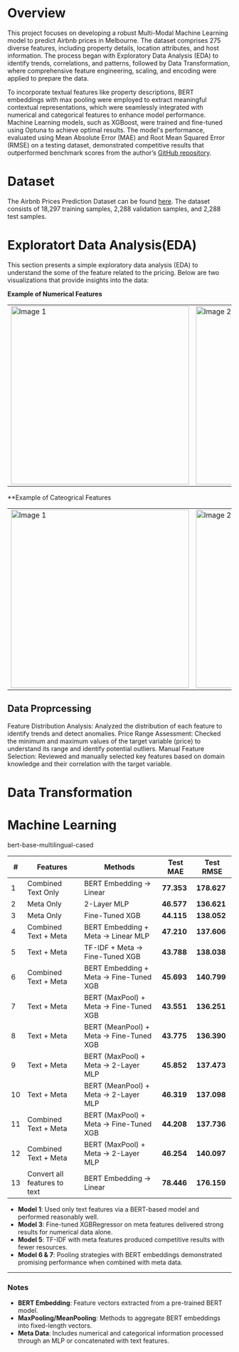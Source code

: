 # Overview

This project focuses on developing a robust Multi-Modal Machine Learning model to predict Airbnb prices in Melbourne. The dataset comprises 275 diverse features, including property details, location attributes, and host information. The process began with Exploratory Data Analysis (EDA) to identify trends, correlations, and patterns, followed by Data Transformation, where comprehensive feature engineering, scaling, and encoding were applied to prepare the data.

To incorporate textual features like property descriptions, BERT embeddings with max pooling were employed to extract meaningful contextual representations, which were seamlessly integrated with numerical and categorical features to enhance model performance. Machine Learning models, such as XGBoost, were trained and fine-tuned using Optuna to achieve optimal results. The model's performance, evaluated using Mean Absolute Error (MAE) and Root Mean Squared Error (RMSE) on a testing dataset, demonstrated competitive results that outperformed benchmark scores from the author’s [GitHub repository](https://github.com/georgian-io/Multimodal-Toolkit). 

# Dataset

The Airbnb Prices Prediction Dataset can be found [here](https://github.com/georgian-io/Multimodal-Toolkit/tree/master/datasets/Melbourne_Airbnb_Open_Data). The dataset consists of 18,297 training samples, 2,288 validation samples, and 2,288 test samples.

# Exploratort Data Analysis(EDA)

This section presents a simple exploratory data analysis (EDA) to understand the some of the feature related to the pricing. Below are two visualizations that provide insights into the data:

**Example of Numerical Features**

  <table>
<tr>
    <td><img src="https://github.com/user-attachments/assets/dc91f5b3-008b-4d82-a30c-46ab94778ec4" alt="Image 1" width="400"/></td>
    <td><img src="https://github.com/user-attachments/assets/cdcc3fb0-e29a-46d3-9731-e02cc1786293" alt="Image 2" width="400"/></td>
</tr>
</table>
 <table>
   
**Example of Cateogrical Features

<tr>
    <td><img src="https://github.com/user-attachments/assets/4d21c315-07f4-4ec7-ba77-ebf3f13975ac" alt="Image 1" width="400"/></td>
    <td><img src="https://github.com/user-attachments/assets/27d3a76a-af01-4f54-821a-6a392dd30e64" alt="Image 2" width="400"/></td>
</tr>
</table>

## Data Proprcessing
Feature Distribution Analysis: Analyzed the distribution of each feature to identify trends and detect anomalies.
Price Range Assessment: Checked the minimum and maximum values of the target variable (price) to understand its range and identify potential outliers.
Manual Feature Selection: Reviewed and manually selected key features based on domain knowledge and their correlation with the target variable.


# Data Transformation

# Machine Learning



bert-base-multilingual-cased

| **#** | **Features**       | **Methods**                        | **Test MAE** | **Test RMSE** |
|-------|---------------------|------------------------------------|--------------|---------------|
| 1     | Combined Text Only          | BERT Embedding → Linear                     | **77.353**     | **178.627**      |
| 2    | Meta Only          | 2-Layer MLP                      | **46.577**     | **136.621**      |
| 3     | Meta Only          | Fine-Tuned XGB                    | **44.115**     | **138.052**      |
| 4     | Combined Text + Meta        | BERT Embedding + Meta → Linear MLP          | **47.210**     | **137.606**      |
| 5     | Text + Meta        | TF-IDF + Meta →  Fine-Tuned XGB               | **43.788**     | **138.038**      |
| 6     | Combined Text + Meta        | BERT Embedding + Meta →  Fine-Tuned XGB       | **45.693**     | **140.799**      |
| 7     | Text + Meta        | BERT (MaxPool) + Meta →  Fine-Tuned XGB       | **43.551**     | **136.251**      |
| 8     | Text + Meta        | BERT (MeanPool) + Meta →  Fine-Tuned XGB      | **43.775**     | **136.390**      |
| 9     | Text + Meta        | BERT (MaxPool) + Meta → 2-Layer MLP | **45.852**     | **137.473**      |
| 10     | Text + Meta        | BERT (MeanPool) + Meta → 2-Layer MLP | **46.319**     | **137.098**      |
| 11    | Combined Text + Meta        | BERT (MaxPool) + Meta →  Fine-Tuned XGB       | **44.208**     | **137.736**      |
| 12    | Combined Text + Meta        | BERT (MaxPool) + Meta → 2-Layer MLP | **46.254**     | **140.097**      |
| 13    | Convert all features to text       | BERT Embedding → Linear       | **78.446**     | **176.159**      |

- **Model 1**: Used only text features via a BERT-based model and performed reasonably well.
- **Model 3**: Fine-tuned XGBRegressor on meta features delivered strong results for numerical data alone.
- **Model 5**: TF-IDF with meta features produced competitive results with fewer resources.
- **Model 6 & 7**: Pooling strategies with BERT embeddings demonstrated promising performance when combined with meta data.

---

### Notes
- **BERT Embedding**: Feature vectors extracted from a pre-trained BERT model.
- **MaxPooling/MeanPooling**: Methods to aggregate BERT embeddings into fixed-length vectors.
- **Meta Data**: Includes numerical and categorical information processed through an MLP or concatenated with text features.

